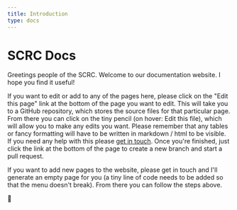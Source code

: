 ```yaml
---
title: Introduction
type: docs
---
```


# SCRC Docs 

Greetings people of the SCRC. Welcome to our documentation website. I hope you find it useful! 

If you want to edit or add to any of the pages here, please click on the "Edit this page" link at the bottom of the page you want to edit. This will take you to a GitHub repository, which stores the source files for that particular page. From there you can click on the tiny pencil (on hover: Edit this file), which will allow you to make any edits you want. Please remember that any tables or fancy formatting will have to be written in markdown / html to be visible. If you need any help with this please [get in touch](mailto:sonia.mitchell@glasgow.ac.uk). Once you're finished, just click the link at the bottom of the page to create a new branch and start a pull request.

If you want to add new pages to the website, please get in touch and I'll generate an empty page for you (a tiny line of code needs to be added so that the menu doesn't break). From there you can follow the steps above. 

:seedling: